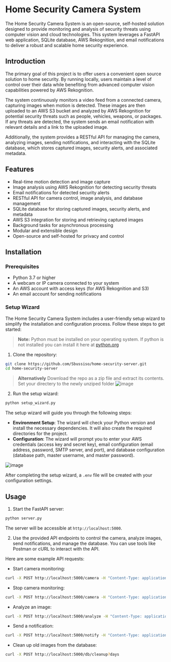 # Home Security Camera System

The Home Security Camera System is an open-source, self-hosted solution designed to provide monitoring and analysis of security threats using computer vision and cloud technologies. This system leverages a FastAPI web application, SQLite database, AWS Rekognition, and email notifications to deliver a robust and scalable home security experience.

## Introduction

The primary goal of this project is to offer users a convenient open source solution to home security. By running locally, users maintain a level of control over their data while benefiting from advanced computer vision capabilities powered by AWS Rekognition.

The system continuously monitors a video feed from a connected camera, capturing images when motion is detected. These images are then uploaded to an AWS S3 bucket and analyzed by AWS Rekognition for potential security threats such as people, vehicles, weapons, or packages. If any threats are detected, the system sends an email notification with relevant details and a link to the uploaded image.

Additionally, the system provides a RESTful API for managing the camera, analyzing images, sending notifications, and interacting with the SQLite database, which stores captured images, security alerts, and associated metadata.

## Features

- Real-time motion detection and image capture
- Image analysis using AWS Rekognition for detecting security threats
- Email notifications for detected security alerts
- RESTful API for camera control, image analysis, and database management
- SQLite database for storing captured images, security alerts, and metadata
- AWS S3 integration for storing and retrieving captured images
- Background tasks for asynchronous processing
- Modular and extensible design
- Open-source and self-hosted for privacy and control

## Installation

### Prerequisites

- Python 3.7 or higher
- A webcam or IP camera connected to your system
- An AWS account with access keys (for AWS Rekognition and S3)
- An email account for sending notifications

### Setup Wizard

The Home Security Camera System includes a user-friendly setup wizard to simplify the installation and configuration process. Follow these steps to get started:


> **Note:**
Python must be installed on your operating system. If python is not installed you can install it here at [python.org](https://www.python.org/downloads/)

1. Clone the repository:

```bash
git clone https://github.com/Sbussiso/home-security-server.git
cd home-security-server
```
> **Alternatively**
Download the repo as a zip file and extract its contents. Set your directery to the newly unziped folder
![image](https://github.com/user-attachments/assets/ab80a150-38fe-44eb-8cf2-70d0b79d67e9)

2. Run the setup wizard:

```bash
python setup_wizard.py
```

The setup wizard will guide you through the following steps:

- **Environment Setup**: The wizard will check your Python version and install the necessary dependencies. It will also create the required directories for the project.
- **Configuration**: The wizard will prompt you to enter your AWS credentials (access key and secret key), email configuration (email address, password, SMTP server, and port), and database configuration (database path, master username, and master password).

![image](https://github.com/user-attachments/assets/59e43797-4f31-4220-889d-6040e82f1fb3)

After completing the setup wizard, a `.env` file will be created with your configuration settings.


## Usage

1. Start the FastAPI server:

```bash
python server.py
```

The server will be accessible at `http://localhost:5000`.

2. Use the provided API endpoints to control the camera, analyze images, send notifications, and manage the database. You can use tools like Postman or cURL to interact with the API.

Here are some example API requests:

- Start camera monitoring:

```bash
curl -X POST http://localhost:5000/camera -H "Content-Type: application/json" -d '{"action": "start"}'
```

- Stop camera monitoring:

```bash
curl -X POST http://localhost:5000/camera -H "Content-Type: application/json" -d '{"action": "stop"}'
```

- Analyze an image:

```bash
curl -X POST http://localhost:5000/analyze -H "Content-Type: application/json" -d '{"image_data": "base64-encoded-image-data", "filename": "image.jpg"}'
```

- Send a notification:

```bash
curl -X POST http://localhost:5000/notify -H "Content-Type: application/json" -d '{"recipient_email": "recipient@example.com", "subject": "Security Alert", "message": "Suspicious activity detected."}'
```

- Clean up old images from the database:

```bash
curl -X POST http://localhost:5000/db/cleanup?days